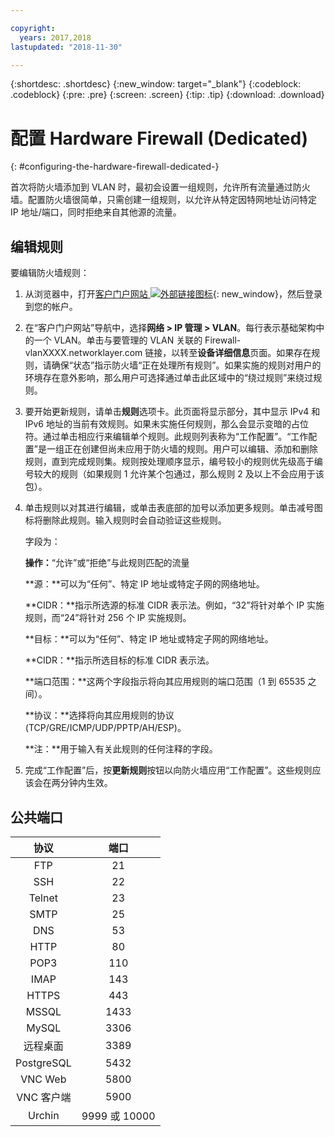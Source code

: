 ```yaml
---

copyright:
  years: 2017,2018
lastupdated: "2018-11-30"

---
```


{:shortdesc: .shortdesc}
{:new_window: target="_blank"}
{:codeblock: .codeblock}
{:pre: .pre}
{:screen: .screen}
{:tip: .tip}
{:download: .download}

# 配置 Hardware Firewall (Dedicated)
{: #configuring-the-hardware-firewall-dedicated-}

首次将防火墙添加到 VLAN 时，最初会设置一组规则，允许所有流量通过防火墙。配置防火墙很简单，只需创建一组规则，以允许从特定因特网地址访问特定 IP 地址/端口，同时拒绝来自其他源的流量。

## 编辑规则

要编辑防火墙规则：

1. 从浏览器中，打开[客户门户网站 ![外部链接图标](../../icons/launch-glyph.svg "外部链接图标")](https://control.softlayer.com/){: new_window}，然后登录到您的帐户。
2. 在“客户门户网站”导航中，选择**网络 > IP 管理 > VLAN**。每行表示基础架构中的一个 VLAN。单击与要管理的 VLAN 关联的 Firewall-vlanXXXX.networklayer.com 链接，以转至**设备详细信息**页面。如果存在规则，请确保“状态”指示防火墙“正在处理所有规则”。如果实施的规则对用户的环境存在意外影响，那么用户可选择通过单击此区域中的“绕过规则”来绕过规则。
3. 要开始更新规则，请单击**规则**选项卡。此页面将显示部分，其中显示 IPv4 和 IPv6 地址的当前有效规则。如果未实施任何规则，那么会显示变暗的占位符。通过单击相应行来编辑单个规则。此规则列表称为“工作配置”。“工作配置”是一组正在创建但尚未应用于防火墙的规则。用户可以编辑、添加和删除规则，直到完成规则集。规则按处理顺序显示，编号较小的规则优先级高于编号较大的规则（如果规则 1 允许某个包通过，那么规则 2 及以上不会应用于该包）。
4. 单击规则以对其进行编辑，或单击表底部的加号以添加更多规则。单击减号图标将删除此规则。输入规则时会自动验证这些规则。

    字段为：

    **操作：**“允许”或“拒绝”与此规则匹配的流量

    **源：**可以为“任何”、特定 IP 地址或特定子网的网络地址。

    **CIDR：**指示所选源的标准 CIDR 表示法。例如，“32”将针对单个 IP 实施规则，而“24”将针对 256 个 IP 实施规则。

    **目标：**可以为“任何”、特定 IP 地址或特定子网的网络地址。

    **CIDR：**指示所选目标的标准 CIDR 表示法。

    **端口范围：**这两个字段指示将向其应用规则的端口范围（1 到 65535 之间）。

    **协议：**选择将向其应用规则的协议 (TCP/GRE/ICMP/UDP/PPTP/AH/ESP)。

    **注：**用于输入有关此规则的任何注释的字段。
    
5. 完成“工作配置”后，按**更新规则**按钮以向防火墙应用“工作配置”。这些规则应该会在两分钟内生效。

## 公共端口

|协议|端口|
| :-----: | :-----: |
|FTP|21 |
|SSH |22 |
|Telnet |23 |
|SMTP |25|
|DNS |53 |
|HTTP |80 |
|POP3 |110 |
|IMAP |143 |
|HTTPS |443 |
|MSSQL |1433 |
|MySQL |3306 |
|远程桌面|3389 |
|PostgreSQL|5432 |
|VNC Web |5800 |
|VNC 客户端|5900 |
|Urchin |9999 或 10000 ||
